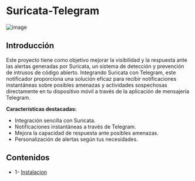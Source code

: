 # Suricata-Telegram

![image](https://github.com/Scosrom/Suricata-Telegram/assets/114906778/69f3fdbf-19c8-4932-996a-a2b25d7baf4c)


## Introducción

Este proyecto tiene como objetivo mejorar la visibilidad y la respuesta ante las alertas generadas por Suricata, un sistema de detección y prevención de intrusos de código abierto. Integrando Suricata con Telegram, este notificador proporciona una solución eficaz para recibir notificaciones instantáneas sobre posibles amenazas y actividades sospechosas directamente en tu dispositivo móvil a través de la aplicación de mensajería Telegram.

**Características destacadas:**

- Integración sencilla con Suricata.
- Notificaciones instantáneas a través de Telegram.
- Mejora la capacidad de respuesta ante posibles amenazas.
- Personalización de alertas según tus necesidades.

## Contenidos

  * 1- [Instalacion](instalacion.md)






